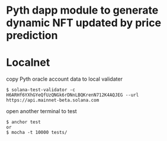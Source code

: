 # Pyth dapp module to generate dynamic NFT updated by price prediction

# Localnet
copy Pyth oracle account data to local validater
```
$ solana-test-validator -c H6ARHf6YXhGYeQfUzQNGk6rDNnLBQKrenN712K4AQJEG --url https://api.mainnet-beta.solana.com
```
open another terminal to test
```
$ anchor test
or
$ mocha -t 10000 tests/
```